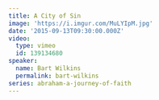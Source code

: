 ```yaml
---
title: A City of Sin
image: 'https://i.imgur.com/MuLYIpM.jpg'
date: '2015-09-13T09:30:00.000Z'
video:
  type: vimeo
  id: 139134680
speaker:
  name: Bart Wilkins
  permalink: bart-wilkins
series: abraham-a-journey-of-faith
---
```


